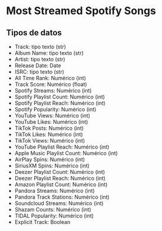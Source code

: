 # Most Streamed Spotify Songs
## Tipos de datos
- Track: tipo texto (str)
- Album Name: tipo texto (str)
- Artist: tipo texto (str)
- Release Date: Date
- ISRC: tipo texto (str)
- All Time Rank: Numérico (int)
- Track Score: Numérico (float)
- Spotify Streams: Numérico (int)
- Spotify Playlist Count: Numérico (int)
- Spotify Playlist Reach: Numérico (int)
- Spotify Popularity: Numérico (int)
- YouTube Views: Numérico (int)
- YouTube Likes: Numérico (int)
- TikTok Posts: Numérico (int)
- TikTok Likes: Numérico (int)
- TikTok Views: Numérico (int)
- YouTube Playlist Reach: Numérico (int)
- Apple Music Playlist Count: Numérico (int)
- AirPlay Spins: Numérico (int)
- SiriusXM Spins: Numérico (int)
- Deezer Playlist Count: Numérico (int)
- Deezer Playlist Reach: Numérico (int)
- Amazon Playlist Count: Numérico (int)
- Pandora Streams: Numérico (int)
- Pandora Track Stations: Numérico (int)
- Soundcloud Streams: Numérico (int)
- Shazam Counts: Numérico (int)
- TIDAL Popularity: Numérico (int)
- Explicit Track: Boolean
